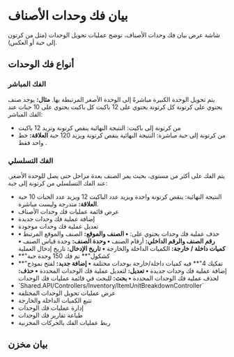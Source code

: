 # بيان فك وحدات الأصناف
شاشة عرض بيان فك وحدات الأصناف، توضح عمليات تحويل الوحدات (مثل من كرتون
إلى حبة أو العكس).
## أنواع فك الوحدات
### الفك المباشر
يتم تحويل الوحدة الكبيرة مباشرةً إلى الوحدة الأصغر المرتبطة بها.
**مثال:** يوجد صنف يحتوي على كرتونة كل كرتونة يحتوي على 12 باكيت كل باكيت يحتوي على 10 حبات
عند الفك المباشر:
- من كرتونة إلى باكيت: النتيجة النهائية ينقص كرتونة وتزيد 12 باكيت
- من كرتونة إلى حبة مباشرة: النتيجة النهائية ينقص كرتونة ويزيد 120 حبة
**العلاقة:** خط واحد فقط .
### الفك التسلسلي 
يتم الفك على أكثر من مستوى، بحيث يمر الصنف بعدة مراحل حتى يصل للوحدة الأصغر.
عند الفك التسلسلي من كرتونة إلى حبة:
- النتيجة النهائية: ينقص كرتونة واحدة ويزيد عدد الباكيت 12  ويزيد عدد الحبات 10 حبة
**العلاقة:** متدرجة  وليست مباشرة.
- عرض قائمة عمليات فك وحدات الأصناف
- إضافة عملية فك وحدات جديدة
- تعديل عملية فك وحدات موجودة
- حذف عملية فك وحدات
يحتوي على:
**• الصنف والموقع:** الصنف والموقع المرتبط
**• رقم الصنف والرقم الداخلي:** أرقام الصنف
**• وحدة الصنف:** وحدة قياس الصنف
**• كميات داخلة / خارجة:** الكميات الداخلة والخارجة
**• تاريخ الإدخال:** تاريخ إدخال العملية
- \*\*\"كشكول\"\*\* تم فك 150 وحدة حبة
- \*\*\"تفكيك 4\"\*\* فيه كميات داخلة/خارجة بوحدات مختلفة
**• إضافة جديد:** لفتح نموذج إضافة عملية فك وحدات جديدة
**• تعديل:** لتعديل عملية فك الوحدات المحددة
**• حذف:** لحذف عملية فك الوحدات المحددة
**• بحث:** للبحث في قائمة عمليات فك الوحدات
- \`Shared.API/Controllers/Inventory/ItemUnitBreakdownController\`
- عرض عمليات تحويل الوحدات المختلفة
- تتبع الكميات الداخلة والخارجة
- إدارة عمليات فك الوحدات
- طباعة تقارير فك الوحدات
- ربط عمليات الفك بالحركات المخزنية
## بيان مخزن
